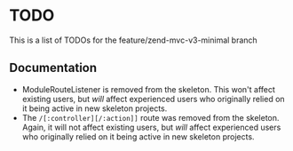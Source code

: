 # TODO

This is a list of TODOs for the feature/zend-mvc-v3-minimal branch

## Documentation

- ModuleRouteListener is removed from the skeleton. This won't affect existing
  users, but *will* affect experienced users who originally relied on it being
  active in new skeleton projects.
- The `/[:controller][/:action]]` route was removed from the skeleton. Again, it
  will not affect existing users, but *will* affect experienced users who
  originally relied on it being active in new skeleton projects.
